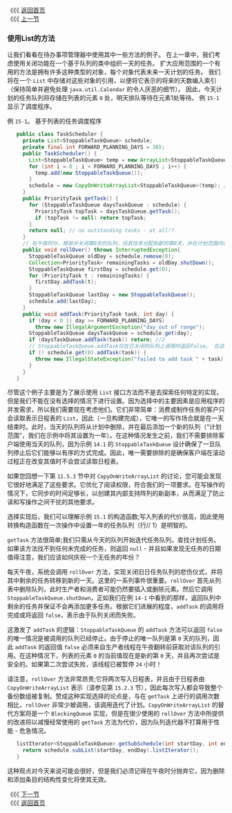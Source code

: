 《《《 [返回首页](../README.md)       <br/>
《《《 [上一节](00_Lists.md)

### 使用List的方法

让我们看看在待办事项管理器中使用其中一些方法的例子。 在上一章中，我们考虑使用关闭功能在一个基于队列的类中组织一天的任务。 扩大应用范围的一个有用的方法是拥有许多这种类型的对象，每个对象代表未来一天计划的任务。 我们将在一个 `List` 中存储对这些对象的引用，以便将它表示的将来的天数编入索引（保持简单并避免处理 `java.util.Calendar` 的令人厌恶的细节）。 因此，今天计划的任务队列将存储在列表的元素 `0` 处，明天排队等待在元素1处等待。 例 `15-1` 显示了调度程序。

例 `15-1`。 基于列表的任务调度程序

```java
   public class TaskScheduler {
     private List<StoppableTaskQueue> schedule;
     private final int FORWARD_PLANNING_DAYS = 365;
     public TaskScheduler() {
       List<StoppableTaskQueue> temp = new ArrayList<StoppableTaskQueue>();
       for (int i = 0 ; i < FORWARD_PLANNING_DAYS ; i++) {
         temp.add(new StoppableTaskQueue());
       }
       schedule = new CopyOnWriteArrayList<StoppableTaskQueue>(temp); //1
     }
     public PriorityTask getTask() {
       for (StoppableTaskQueue daysTaskQueue : schedule) {
         PriorityTask topTask = daysTaskQueue.getTask();
         if (topTask != null) return topTask;
       }
       return null; // no outstanding tasks - at all!?
     }
     // 在午夜时分，移除并关闭第0天的队列，将其任务分配到新的第0天，并在计划范围内创建新的一天队列
     public void rollOver() throws InterruptedException{
       StoppableTaskQueue oldDay = schedule.remove(0);
       Collection<PriorityTask> remainingTasks = oldDay.shutDown();
       StoppableTaskQueue firstDay = schedule.get(0);
       for (PriorityTask t : remainingTasks) {
         firstDay.addTask(t);
       }
       StoppableTaskQueue lastDay = new StoppableTaskQueue();
       schedule.add(lastDay);
     }
     public void addTask(PriorityTask task, int day) {
       if (day < 0 || day >= FORWARD_PLANNING_DAYS)
         throw new IllegalArgumentException("day out of range");
       StoppableTaskQueue daysTaskQueue = schedule.get(day);
       if (daysTaskQueue.addTask(task)) return; //2
       // StoppableTaskQueue.addTask仅在已关闭的队列上调用时返回false。 在这种情况下，它现在也会被移除，所以再次尝试是安全的。
       if (! schedule.get(0).addTask(task)) {
         throw new IllegalStateException("failed to add task " + task);
       }
     }
   }
```

尽管这个例子主要是为了展示使用 `List` 接口方法而不是去探索任何特定的实现，但是我们不能在没有选择的情况下进行设置。因为选择中的主要因素是应用程序的并发需求，所以我们需要现在考虑他们。它们非常简单：消费或制作任务的客户只会读取表示日程表的 `List`，因此（一旦构建完成），它唯一的写作场合就是在一天结束时。此时，当天的队列将从计划中删除，并在最后添加一个新的队列（“计划范围”，我们在示例中将其设置为一年）。在这种情况发生之前，我们不需要排除客户端使用当天的队列，因为示例 `14.1` 的 `StoppableTaskQueue` 设计确保了一旦队列停止后它们能够以有序的方式完成。因此，唯一需要排除的是确保客户端在滚动过程正在改变其值时不会尝试读取日程表。

如果您回想一下第 `11.5.3` 节中对 `CopyOnWriteArrayList` 的讨论，您可能会发现它很好地满足了这些要求。它优化了阅读权限，符合我们的一项要求。在写操作的情况下，它同步的时间足够长，以创建其内部支持阵列的新副本，从而满足了防止读和写操作之间干扰的其他要求。

选择实现后，我们可以理解示例 `15.1` 的构造函数;写入列表的代价很高，因此使用转换构造函数在一次操作中设置一年的任务队列（行// 1）是明智的。

`getTask` 方法很简单;我们只需从今天的队列开始迭代任务队列，查找计划任务。如果该方法找不到任何未完成的任务，则返回 `null` - 并且如果发现无任务的日期值得注意，我们应该如何庆祝一个无任务的年份？

每天午夜，系统会调用 `rollOver` 方法，实现关闭旧日任务队列的悲伤仪式，并将其中剩余的任务转移到新的一天。这里的一系列事件很重要。`rollOver` 首先从列表中删除队列，此时生产者和消费者可能仍然要插入或删除元素。然后它调用 `StoppableTaskQueue.shutDown`，正如我们在例 `14-1` 中看到的那样，返回队列中剩余的任务并保证不会再添加更多任务。根据它们进展的程度，`addTask` 的调用将完成或将返回 `false`，表示由于队列关闭而失败。

这激发了 `addTask` 的逻辑：`StoppableTaskQueue` 的 `addTask` 方法可以返回 `false` 的唯一情况是被调用的队列已经停止。由于停止的唯一队列是第 `0` 天的队列，因此 `addTask` 的返回值 `false` 必须来自生产者线程在午夜翻转前获取对该队列的引用。在这种情况下，列表的元素 `0` 的当前值现在是新的第 `0` 天，并且再次尝试是安全的。如果第二次尝试失败，该线程已被暂停 `24` 小时！

请注意，`rollOver` 方法非常昂贵;它将两次写入日程表，并且由于日程表由 `CopyOnWriteArrayList` 表示（请参见第 `15.2.3` 节），因此每次写入都会导致整个备份数组被复制。赞成这种实现选择的论点是，与在 `getTask` 上进行的调用次数相比，`rollOver` 非常少被调用，该调用迭代了计划。`CopyOnWriteArrayList` 的替代方案将是一个 `BlockingQueue` 实现，但是在很少使用的 `rollOver` 方法中所提供的改进将以减慢经常使用的 `getTask` 方法为代价，因为队列迭代器不打算用于性能 - 危急情况。

```java
   listIterator<StoppableTaskQueue> getSubSchedule(int startDay, int endDay) {
     return schedule.subList(startDay, endDay).listIterator();
   }
```

这种观点对今天来说可能会很好，但是我们必须记得在午夜时分抛弃它，因为删除和添加条目的结构性变化将使其无效。

《《《 [下一节](02_Implementing_List.md)      <br/>
《《《 [返回首页](../README.md)